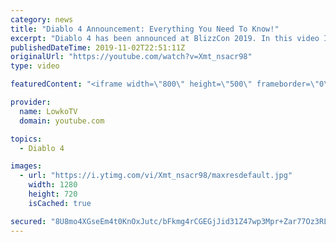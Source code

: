 ```yaml
---
category: news
title: "Diablo 4 Announcement: Everything You Need To Know!"
excerpt: "Diablo 4 has been announced at BlizzCon 2019. In this video I go over everything you need to know about this upcoming Blizzard Entertainment game."
publishedDateTime: 2019-11-02T22:51:11Z
originalUrl: "https://youtube.com/watch?v=Xmt_nsacr98"
type: video

featuredContent: "<iframe width=\"800\" height=\"500\" frameborder=\"0\" src=\"https://www.youtube.com/embed/Xmt_nsacr98\" allow=\"accelerometer; autoplay; encrypted-media; gyroscope; picture-in-picture\" allowfullscreen></iframe>"

provider:
  name: LowkoTV
  domain: youtube.com

topics:
  - Diablo 4

images:
  - url: "https://i.ytimg.com/vi/Xmt_nsacr98/maxresdefault.jpg"
    width: 1280
    height: 720
    isCached: true

secured: "8U8mo4XGseEm4t0KnOxJutc/bFkmg4rCGEGjJid31Z47wp3Mpr+Zar77Oz3RLt0x2UmluhGLyns1z2JmFkLmQRk1SZfkiH0y7bD39aPefV6IHkYuo9zK0TFoehE88ERN0YTsVZKLPgBT1grWXbgmTw7QZDUNRnoqxHFYxfb5JPeBgNTWFilZp8w+WY8ckNJ+OE6Y5KwbcsSR+v2LQ97tq+vKm0Cml5V4Tabs92v3kU+2XGYLYTehfWUYkB2hzoLs5NV6TaX6gvh2QtRKKh2u/wtDebBb7jMed6mUFn0Dy7mOaylGfuEc2ByYh11jzsglmoDx8lrB7kLukIwqSEHKeTU8KaKIojcG5Yf4sPIUz/o2aiHdrTgq/Hcg2fG3AGhDshRrM7P5ru+RlwZkrMuMESVbb+rG5zn+nONMxCJAI7ztXbv8Bg221vKlugpLY2OZ;aDQ944BbLZmagLlOZanESw=="
---
```


